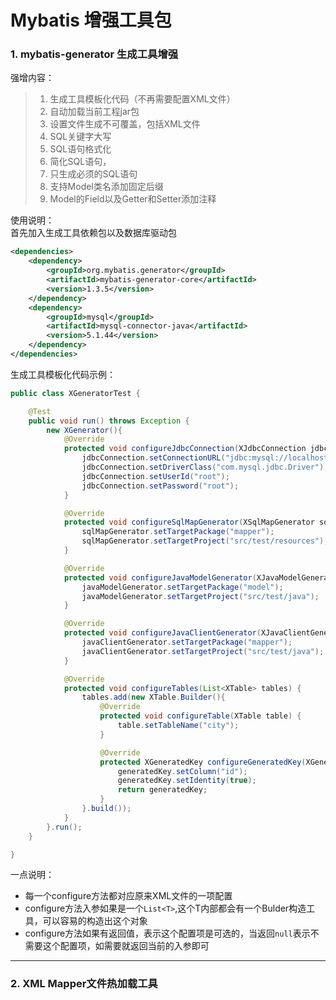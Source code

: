 
# Mybatis 增强工具包

### 1. mybatis-generator 生成工具增强 
强增内容： 
>   1. 生成工具模板化代码（不再需要配置XML文件）
>   1. 自动加载当前工程jar包
>   1. 设置文件生成不可覆盖，包括XML文件
>   1. SQL关键字大写
>   1. SQL语句格式化
>   1. 简化SQL语句，
>   1. 只生成必须的SQL语句    
>   1. 支持Model类名添加固定后缀
>   1. Model的Field以及Getter和Setter添加注释

使用说明：    
首先加入生成工具依赖包以及数据库驱动包
```xml
<dependencies>
    <dependency>
        <groupId>org.mybatis.generator</groupId>
        <artifactId>mybatis-generator-core</artifactId>
        <version>1.3.5</version>
    </dependency>
    <dependency>
        <groupId>mysql</groupId>
        <artifactId>mysql-connector-java</artifactId>
        <version>5.1.44</version>
    </dependency>
</dependencies>
```

生成工具模板化代码示例：

```java
public class XGeneratorTest {

    @Test
    public void run() throws Exception {
        new XGenerator(){
            @Override
            protected void configureJdbcConnection(XJdbcConnection jdbcConnection) {
                jdbcConnection.setConnectionURL("jdbc:mysql://localhost:3306/world");
                jdbcConnection.setDriverClass("com.mysql.jdbc.Driver");
                jdbcConnection.setUserId("root");
                jdbcConnection.setPassword("root");
            }

            @Override
            protected void configureSqlMapGenerator(XSqlMapGenerator sqlMapGenerator) {
                sqlMapGenerator.setTargetPackage("mapper");
                sqlMapGenerator.setTargetProject("src/test/resources");
            }

            @Override
            protected void configureJavaModelGenerator(XJavaModelGenerator javaModelGenerator) {
                javaModelGenerator.setTargetPackage("model");
                javaModelGenerator.setTargetProject("src/test/java");
            }

            @Override
            protected void configureJavaClientGenerator(XJavaClientGenerator javaClientGenerator) {
                javaClientGenerator.setTargetPackage("mapper");
                javaClientGenerator.setTargetProject("src/test/java");
            }

            @Override
            protected void configureTables(List<XTable> tables) {
                tables.add(new XTable.Builder(){
                    @Override
                    protected void configureTable(XTable table) {
                        table.setTableName("city");
                    }

                    @Override
                    protected XGeneratedKey configureGeneratedKey(XGeneratedKey generatedKey) {
                        generatedKey.setColumn("id");
                        generatedKey.setIdentity(true);
                        return generatedKey;
                    }
                }.build());
            }
        }.run();
    }

}
```  
一点说明：
* 每一个configure方法都对应原来XML文件的一项配置
* configure方法入参如果是一个<code>List&lt;T&gt;</code>,这个T内部都会有一个Bulder构造工具，可以容易的构造出这个对象
* configure方法如果有返回值，表示这个配置项是可选的，当返回<code>null</code>表示不需要这个配置项，如需要就返回当前的入参即可

______________________________________________________________________      

### 2. XML Mapper文件热加载工具